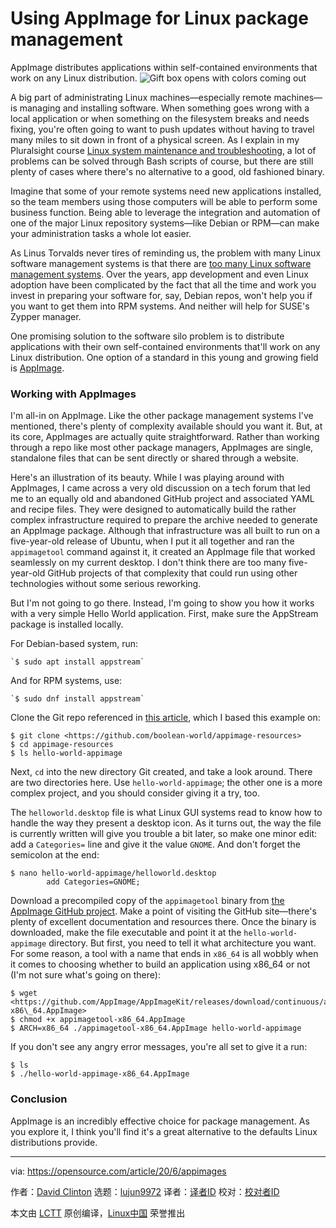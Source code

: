 [#]: collector: (lujun9972)
[#]: translator: ( )
[#]: reviewer: ( )
[#]: publisher: ( )
[#]: url: ( )
[#]: subject: (Using AppImage for Linux package management)
[#]: via: (https://opensource.com/article/20/6/appimages)
[#]: author: (David Clinton https://opensource.com/users/dbclinton)

Using AppImage for Linux package management
======
AppImage distributes applications within self-contained environments
that work on any Linux distribution.
![Gift box opens with colors coming out][1]

A big part of administrating Linux machines—especially remote machines—is managing and installing software. When something goes wrong with a local application or when something on the filesystem breaks and needs fixing, you're often going to want to push updates without having to travel many miles to sit down in front of a physical screen. As I explain in my Pluralsight course [Linux system maintenance and troubleshooting][2], a lot of problems can be solved through Bash scripts of course, but there are still plenty of cases where there's no alternative to a good, old fashioned binary.

Imagine that some of your remote systems need new applications installed, so the team members using those computers will be able to perform some business function. Being able to leverage the integration and automation of one of the major Linux repository systems—like Debian or RPM—can make your administration tasks a whole lot easier.

As Linus Torvalds never tires of reminding us, the problem with many Linux software management systems is that there are [too many Linux software management systems][3]. Over the years, app development and even Linux adoption have been complicated by the fact that all the time and work you invest in preparing your software for, say, Debian repos, won't help you if you want to get them into RPM systems. And neither will help for SUSE's Zypper manager.

One promising solution to the software silo problem is to distribute applications with their own self-contained environments that'll work on any Linux distribution. One option of a standard in this young and growing field is [AppImage][4].

### Working with AppImages

I'm all-in on AppImage. Like the other package management systems I've mentioned, there's plenty of complexity available should you want it. But, at its core, AppImages are actually quite straightforward. Rather than working through a repo like most other package managers, AppImages are single, standalone files that can be sent directly or shared through a website.

Here's an illustration of its beauty. While I was playing around with AppImages, I came across a very old discussion on a tech forum that led me to an equally old and abandoned GitHub project and associated YAML and recipe files. They were designed to automatically build the rather complex infrastructure required to prepare the archive needed to generate an AppImage package. Although that infrastructure was all built to run on a five-year-old release of Ubuntu, when I put it all together and ran the `appimagetool` command against it, it created an AppImage file that worked seamlessly on my current desktop. I don't think there are too many five-year-old GitHub projects of that complexity that could run using other technologies without some serious reworking.

But I'm not going to go there. Instead, I'm going to show you how it works with a very simple Hello World application. First, make sure the AppStream package is installed locally.

For Debian-based system, run:


```
`$ sudo apt install appstream`
```

And for RPM systems, use:


```
`$ sudo dnf install appstream`
```

Clone the Git repo referenced in [this article][5], which I based this example on:


```
$ git clone <https://github.com/boolean-world/appimage-resources>
$ cd appimage-resources
$ ls hello-world-appimage
```

Next, `cd` into the new directory Git created, and take a look around. There are two directories here. Use `hello-world-appimage`; the other one is a more complex project, and you should consider giving it a try, too.

The `helloworld.desktop` file is what Linux GUI systems read to know how to handle the way they present a desktop icon. As it turns out, the way the file is currently written will give you trouble a bit later, so make one minor edit: add a `Categories=` line and give it the value `GNOME`. And don't forget the semicolon at the end:


```
$ nano hello-world-appimage/helloworld.desktop
        add Categories=GNOME;
```

Download a precompiled copy of the `appimagetool` binary from [the AppImage GitHub project][6]. Make a point of visiting the GitHub site—there's plenty of excellent documentation and resources there. Once the binary is downloaded, make the file executable and point it at the `hello-world-appimage` directory. But first, you need to tell it what architecture you want. For some reason, a tool with a name that ends in `x86_64` is all wobbly when it comes to choosing whether to build an application using x86_64 or not (I'm not sure what's going on there):


```
$ wget <https://github.com/AppImage/AppImageKit/releases/download/continuous/appimagetool-x86\_64.AppImage>
$ chmod +x appimagetool-x86_64.AppImage
$ ARCH=x86_64 ./appimagetool-x86_64.AppImage hello-world-appimage
```

If you don't see any angry error messages, you're all set to give it a run:


```
$ ls
$ ./hello-world-appimage-x86_64.AppImage
```

### Conclusion

AppImage is an incredibly effective choice for package management. As you explore it, I think you'll find it's a great alternative to the defaults Linux distributions provide.

--------------------------------------------------------------------------------

via: https://opensource.com/article/20/6/appimages

作者：[David Clinton][a]
选题：[lujun9972][b]
译者：[译者ID](https://github.com/译者ID)
校对：[校对者ID](https://github.com/校对者ID)

本文由 [LCTT](https://github.com/LCTT/TranslateProject) 原创编译，[Linux中国](https://linux.cn/) 荣誉推出

[a]: https://opensource.com/users/dbclinton
[b]: https://github.com/lujun9972
[1]: https://opensource.com/sites/default/files/styles/image-full-size/public/lead-images/OSDC_gift_giveaway_box_520x292.png?itok=w1YQhNH1 (Gift box opens with colors coming out)
[2]: https://pluralsight.pxf.io/VMKQj
[3]: https://itsfoss.com/desktop-linux-torvalds/
[4]: https://appimage.org/
[5]: https://www.booleanworld.com/creating-linux-apps-run-anywhere-appimage/
[6]: https://github.com/AppImage/AppImageKit/releases

